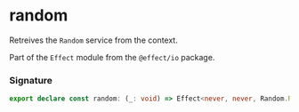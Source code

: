 # random

Retreives the `Random` service from the context.

Part of the `Effect` module from the `@effect/io` package.

### Signature

```typescript
export declare const random: (_: void) => Effect<never, never, Random.Random>
```
